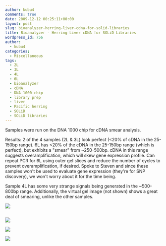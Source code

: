 ```yaml
---
author: kubu4
comments: true
date: 2009-12-12 00:25:11+00:00
layout: post
slug: bioanalyzer-herring-liver-cdna-for-solid-libraries
title: Bioanalyzer - Herring Liver cDNA for SOLiD Libraries
wordpress_id: 756
author:
  - kubu4
categories:
  - Miscellaneous
tags:
  - 2L
  - 3L
  - 4L
  - 6L
  - bioanalyzer
  - cDNA
  - DNA 1000 chip
  - library prep
  - liver
  - Pacific herring
  - SOLiD
  - SOLiD libraries
---
```


Samples were run on the DNA 1000 chip for cDNA smear analysis.

Results: 2 of the 4 samples (2L & 3L) look perfect (<20% of cDNA in the 25-150bp range). 6L has <20% of the cDNA in the 25-150bp range (which is perfect), but exhibits a "smear" from ~250-500bp. cDNA in this range suggests overamplification, which will skew gene expression profile. Can repeat PCR for 6L using outer gel slices and reduce the number of cycles to prevent overamplification, if desired. Spoke to Steven and since these samples won't be used to evaluate gene expression (they're for SNP discovery), we won't worry about it for the time being.

Sample 4L has some very strange signals being generated in the ~500-800bp range. Additionally, the virtual gel image (not shown) shows a great deal of smearing, unlike the other samples.

![](https://eagle.fish.washington.edu/Arabidopsis/20091211%20Analysis%202L.jpg)



## 





## 



![](https://eagle.fish.washington.edu/Arabidopsis/20091211%20Analysis%203L.jpg)

![](https://eagle.fish.washington.edu/Arabidopsis/20091211%20Analysis%204L.jpg)

![](https://eagle.fish.washington.edu/Arabidopsis/20091211%20Analysis%206L.jpg)
